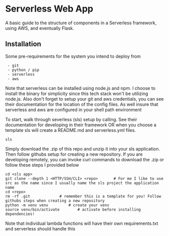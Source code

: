 # Serverless Web App

A basic guide to the structure of components in a Serverless framework, using AWS, and eventually Flask.

## Installation

Some pre-requirements for the system you intend to deploy from

```
 - git
 - python / pip
 - serverless
 - aws
```

Note that serverless can be installed using node.js and npm. I choose to install the binary for simplicity since this tech stack won't be utilizing node.js.
Also don't forget to setup your git and aws credentials, you can see their documentation for the location of the config files.
As well insure that serverless and aws are configured in your shell path environment

To start, walk through severless (sls) setup by calling. See their documentation for developing in their framework OR when you choose a template sls will create a README.md and serverless.yml files.

```sls```

Simply download the .zip of this repo and unzip it into your sls application. Then follow githubs setup for creating a new repository. If you are developing remotely, you can invoke curl commands to download the .zip or follow these steps I provided below

```
cd <sls app>
git clone --depth 1 <HTTP/SSH/CLI> <repo>		# For me I like to use src as the name since I usually name the sls project the application name
cd <repo>
rm -rf .git				# remember this is a template for you! Follow githubs steps when creating a new repository
python -m venv venv			# create your venv
source venv/bin/activate		# activate before installing dependencies!
```

Note that individual lambda functions will have their own requirements.txt and serverless should handle this